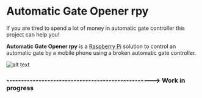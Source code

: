 # Automatic Gate Opener rpy

If you are tired to spend a lot of money in automatic gate controller this project can help you!

**Automatic Gate Opener rpy** is a [Raspberry Pi](https://www.raspberrypi.org/) solution to control an automatic gate by a mobile phone using a broken automatic gate controller.

![alt text](https://github.com/sdrabb/automatic-gate-opener-rpy/blob/master/img/circuit.JPG)


### --------------------------------------------------> Work in progress

